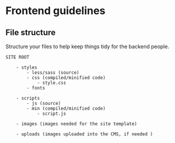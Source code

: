 # Frontend guidelines

## File structure

Structure your files to help keep things tidy for the backend people.

	SITE ROOT
		
		- styles
			- less/sass (source)
			- css (compiled/minified code)
				- style.css
			- fonts 
		
		- scripts
			- js (source)
			- min (compiled/minified code)
				- script.js
		
		- images (images needed for the site template)
			
		- uploads (images uploaded into the CMS, if needed )